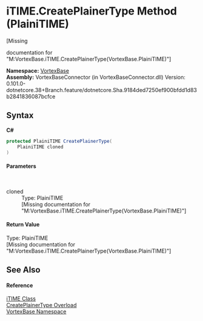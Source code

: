 # iTIME.CreatePlainerType Method (PlainiTIME)
 

\[Missing <summary> documentation for "M:VortexBase.iTIME.CreatePlainerType(VortexBase.PlainiTIME)"\]

**Namespace:**&nbsp;<a href="N_VortexBase.md">VortexBase</a><br />**Assembly:**&nbsp;VortexBaseConnector (in VortexBaseConnector.dll) Version: 0.101.0-dotnetcore.38+Branch.feature/dotnetcore.Sha.9184ded7250ef900bfdd1d83b2841836087bcfce

## Syntax

**C#**<br />
``` C#
protected PlainiTIME CreatePlainerType(
	PlainiTIME cloned
)
```


#### Parameters
&nbsp;<dl><dt>cloned</dt><dd>Type: PlainiTIME<br />\[Missing <param name="cloned"/> documentation for "M:VortexBase.iTIME.CreatePlainerType(VortexBase.PlainiTIME)"\]</dd></dl>

#### Return Value
Type: PlainiTIME<br />\[Missing <returns> documentation for "M:VortexBase.iTIME.CreatePlainerType(VortexBase.PlainiTIME)"\]

## See Also


#### Reference
<a href="T_VortexBase_iTIME.md">iTIME Class</a><br /><a href="Overload_VortexBase_iTIME_CreatePlainerType.md">CreatePlainerType Overload</a><br /><a href="N_VortexBase.md">VortexBase Namespace</a><br />